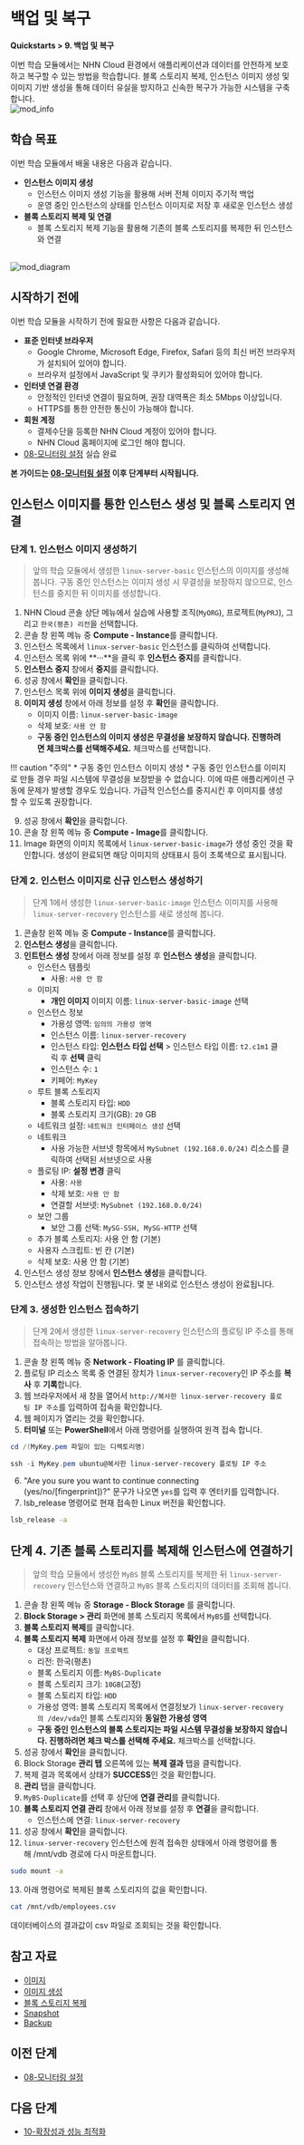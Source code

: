 # 백업 및 복구
**Quickstarts > 9. 백업 및 복구**

이번 학습 모듈에서는 NHN Cloud 환경에서 애플리케이션과 데이터를 안전하게 보호하고 복구할 수 있는 방법을 학습합니다. 블록 스토리지 복제, 인스턴스 이미지 생성 및 이미지 기반 생성을 통해 데이터 유실을 방지하고 신속한 복구가 가능한 시스템을 구축합니다.
<br>
![mod_info](https://kr1-api-object-storage.nhncloudservice.com/v1/AUTH_2acdfabf4efe4efc8a04c00b348110c9/cdn_origin/prod_cloud_quickstarts/module_info/%EB%B0%B1%EC%97%85%20%EB%B0%8F%20%EB%B3%B5%EA%B5%AC.png)
## 학습 목표

이번 학습 모듈에서 배울 내용은 다음과 같습니다.

* **인스턴스 이미지 생성**
    * 인스턴스 이미지 생성 기능을 활용해 서버 전체 이미지 주기적 백업
    * 운영 중인 인스턴스의 상태를 인스턴스 이미지로 저장 후 새로운 인스턴스 생성
* **블록 스토리지 복제 및 연결**
    * 블록 스토리지 복제 기능을 활용해 기존의 블록 스토리지를 복제한 뒤 인스턴스와 연결
<br></br>

![mod_diagram](https://kr1-api-object-storage.nhncloudservice.com/v1/AUTH_2acdfabf4efe4efc8a04c00b348110c9/cdn_origin/prod_cloud_quickstarts/%EB%AA%A8%EB%93%88%209.%20%EB%B0%B1%EC%97%85%20%EB%B0%8F%20%EB%B3%B5%EA%B5%AC.png)

## 시작하기 전에

이번 학습 모듈을 시작하기 전에 필요한 사항은 다음과 같습니다.

* **표준 인터넷 브라우저**
    * Google Chrome, Microsoft Edge, Firefox, Safari 등의 최신 버전 브라우저가 설치되어 있어야 합니다.
    * 브라우저 설정에서 JavaScript 및 쿠키가 활성화되어 있어야 합니다.
* **인터넷 연결 환경**
    * 안정적인 인터넷 연결이 필요하며, 권장 대역폭은 최소 5Mbps 이상입니다.
    * HTTPS를 통한 안전한 통신이 가능해야 합니다.
* **회원 계정**
    * 결제수단을 등록한 NHN Cloud 계정이 있어야 합니다.
    * NHN Cloud 홈페이지에 로그인 해야 합니다.
* [08-모니터링 설정](https://docs.alpha-nhncloud.com/ko/quickstarts/ko/configure-monitoring/) 실습 완료

**본 가이드는 [08-모니터링 설정](dooray://1387695619080878080/pages/3959371359644829313 "publish") 이후 단계부터 시작됩니다.**

## 인스턴스 이미지를 통한 인스턴스 생성 및 블록 스토리지 연결

### 단계 1. 인스턴스 이미지 생성하기

> 앞의 학습 모듈에서 생성한 `linux-server-basic` 인스턴스의 이미지를 생성해 봅니다. 구동 중인 인스턴스는 이미지 생성 시 무결성을 보장하지 않으므로, 인스턴스를 중지한 뒤 이미지를 생성합니다.

1. NHN Cloud 콘솔 상단 메뉴에서 실습에 사용할 조직(`MyORG`), 프로젝트(`MyPRJ`), 그리고 `한국(평촌) 리전`을 선택합니다.
2. 콘솔 창 왼쪽 메뉴 중 **Compute - Instance**를 클릭합니다.
3. 인스턴스 목록에서 `linux-server-basic` 인스턴스를 클릭하여 선택합니다.
4. 인스턴스 목록 위에 **···**을 클릭 후 **인스턴스 중지**를 클릭합니다.
5. **인스턴스 중지** 창에서 **중지**를 클릭합니다.
6. 성공 창에서 **확인**을 클릭합니다.
7. 인스턴스 목록 위에 **이미지 생성**을 클릭합니다.
8. **이미지 생성** 창에서 아래 정보를 설정 후 **확인**을 클릭합니다.
    * 이미지 이름: `linux-server-basic-image`
    * 삭제 보호: `사용 안 함`
    * **구동 중인 인스턴스의 이미지 생성은 무결성을 보장하지 않습니다. 진행하려면 체크박스를 선택해주세요.** 체크박스를 선택합니다.

!!! caution "주의"
    * 구동 중인 인스턴스 이미지 생성
        * 구동 중인 인스턴스를 이미지로 만들 경우 파일 시스템에 무결성을 보장받을 수 없습니다. 이에 따른 애플리케이션 구동에 문제가 발생할 경우도 있습니다. 가급적 인스턴스를 중지시킨 후 이미지를 생성할 수 있도록 권장합니다.

9. 성공 창에서 **확인**을 클릭합니다.
10. 콘솔 창 왼쪽 메뉴 중 **Compute - Image**를 클릭합니다.
11. Image 화면의 이미지 목록에서 `linux-server-basic-image`가 생성 중인 것을 확인합니다. 생성이 완료되면 해당 이미지의 상태표시 등이 초록색으로 표시됩니다.

### 단계 2. 인스턴스 이미지로 신규 인스턴스 생성하기

> 단계 1에서 생성한 `linux-server-basic-image` 인스턴스 이미지를 사용해 `linux-server-recovery` 인스턴스를 새로 생성해 봅니다.

1. 콘솔창 왼쪽 메뉴 중 **Compute - Instance**를 클릭합니다.
2. **인스턴스 생성**을 클릭합니다.
3. **인트턴스 생성** 창에서 아래 정보를 설정 후 **인스턴스 생성**을 클릭합니다.
    * 인스턴스 템플릿
        * 사용: `사용 안 함`
    * 이미지
        * **개인 이미지** 이미지 이름: `linux-server-basic-image` 선택
    * 인스턴스 정보
        * 가용성 영역: `임의의 가용성 영역`
        * 인스턴스 이름: `linux-server-recovery`
        * 인스턴스 타입: **인스턴스 타입 선택** > 인스턴스 타입 이름: `t2.c1m1` 클릭 후 **선택** 클릭
        * 인스턴스 수: `1`
        * 키페어: `MyKey`
    * 루트 블록 스토리지
        * 블록 스토리지 타입: `HDD`
        * 블록 스토리지 크기(GB): `20` GB
    * 네트워크 설정: `네트워크 인터페이스 생성` 선택
    * 네트워크
        * 사용 가능한 서브넷 항목에서 `MySubnet (192.168.0.0/24)` 리소스를 클릭하여 선택된 서브넷으로 사용
    * 플로팅 IP: **설정 변경** 클릭
        * 사용: `사용`
        * 삭제 보호: `사용 안 함`
        * 연결할 서브넷: `MySubnet (192.168.0.0/24)`
    * 보안 그룹
        * 보안 그룹 선택: `MySG-SSH, MySG-HTTP` 선택
    * 추가 블록 스토리지: 사용 안 함 (기본)
    * 사용자 스크립트: 빈 칸 (기본)
    * 삭제 보호: 사용 안 함 (기본)
4. 인스턴스 생성 정보 창에서 **인스턴스 생성**을 클릭합니다.
5. 인스턴스 생성 작업이 진행됩니다. 몇 분 내외로 인스턴스 생성이 완료됩니다.

### 단계 3. 생성한 인스턴스 접속하기

> 단계 2에서 생성한 `linux-server-recovery` 인스턴스의 플로팅 IP 주소를 통해 접속하는 방법을 알아봅니다.

1. 콘솔 창 왼쪽 메뉴 중 **Network - Floating IP** 를 클릭합니다.
2. 플로팅 IP 리소스 목록 중 연결된 장치가 `linux-server-recovery`인 IP 주소를 **복사** 후 **기록**합니다.
3. 웹 브라우저에서 새 창을 열어서 `http://복사한 linux-server-recovery 플로팅 IP 주소`를 입력하여 접속을 확인합니다.
4. 웹 페이지가 열리는 것을 확인합니다.
5. **터미널** 또는 **PowerShell**에서 아래 명령어를 실행하여 원격 접속 합니다.

```PowerShell
cd /(MyKey.pem 파일이 있는 디렉토리명)
    
ssh -i MyKey.pem ubuntu@복사한 linux-server-recovery 플로팅 IP 주소
```

6. "Are you sure you want to continue connecting (yes/no/[fingerprint])?" 문구가 나오면 `yes`를 입력 후 엔터키를 입력합니다.
7. lsb_release 명령어로 현재 접속한 Linux 버전을 확인합니다.

```bash
lsb_release -a
```

## 단계 4. 기존 블록 스토리지를 복제해 인스턴스에 연결하기

> 앞의 학습 모듈에서 생성한 `MyBS` 블록 스토리지를 복제한 뒤 `linux-server-recovery` 인스턴스와 연결하고 `MyBS` 블록 스토리지의 데이터를 조회해 봅니다.

1. 콘솔 창 왼쪽 메뉴 중 **Storage - Block Storage** 를 클릭합니다.
2. **Block Storage > 관리** 화면에 블록 스토리지 목록에서 `MyBS`를 선택합니다.
3. **블록 스토리지 복제**를 클릭합니다.
4. **블록 스토리지 복제** 화면에서 아래 정보를 설정 후 **확인**을 클릭합니다.
    * 대상 프로젝트: `동일 프로젝트`
    * 리전: 한국(평촌)
    * 블록 스토리지 이름: `MyBS-Duplicate`
    * 블록 스토리지 크기: `10GB`(고정)
    * 블록 스토리지 타입: `HDD`
    * 가용성 영역: 블록 스토리지 목록에서 연결정보가 `linux-server-recovery의 /dev/vda`인 블록 스토리지와 **동일한 가용성 영역**
    * **구동 중인 인스턴스의 블록 스토리지는 파일 시스템 무결성을 보장하지 않습니다. 진행하려면 체크 박스를 선택해 주세요.** 체크박스를 선택합니다.
5. 성공 창에서 **확인**을 클릭합니다.
6. Block Storage **관리 탭** 오른쪽에 있는 **복제 결과** 탭을 클릭합니다.
7. 복제 결과 목록에서 상태가 **SUCCESS**인 것을 확인합니다.
8. **관리** 탭을 클릭합니다.
9. `MyBS-Duplicate`를 선택 후 상단에 **연결 관리**를 클릭합니다.
10. **블록 스토리지 연결 관리** 창에서 아래 정보를 설정 후 **연결**을 클릭합니다.
    * 인스턴스에 연결: `linux-server-recovery`
11. 성공 창에서 **확인**을 클릭합니다.
12. `linux-server-recovery` 인스턴스에 원격 접속한 상태에서 아래 명령어를 통해 /mnt/vdb 경로에 다시 마운트합니다.

```bash
sudo mount -a
```

13. 아래 명령어로 복제된 블록 스토리지의 값을 확인합니다.

```bash
cat /mnt/vdb/employees.csv
```

데이터베이스의 결과값이 csv 파일로 조회되는 것을 확인합니다.

## 참고 자료

* [이미지](https://docs.nhncloud.com/ko/Compute/Image/ko/overview/)
* [이미지 생성](https://docs.nhncloud.com/ko/Compute/Instance/ko/console-guide/#_13)
* [블록 스토리지 복제](https://docs.nhncloud.com/ko/Storage/Block%20Storage/ko/console-guide/#_11)
* [Snapshot](https://en.wikipedia.org/wiki/Snapshot_(computer_storage))
* [Backup](https://en.wikipedia.org/wiki/Backup)

## 이전 단계

* [08-모니터링 설정](dooray://1387695619080878080/pages/3959371359644829313 "publish")

## 다음 단계

* [10-확장성과 성능 최적화](dooray://1387695619080878080/pages/3964687410935532614 "publish")
